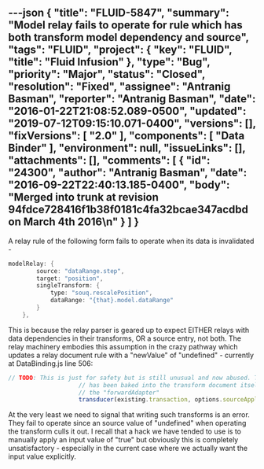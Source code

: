 ---json
{
  "title": "FLUID-5847",
  "summary": "Model relay fails to operate for rule which has both transform model dependency and source",
  "tags": "FLUID",
  "project": {
    "key": "FLUID",
    "title": "Fluid Infusion"
  },
  "type": "Bug",
  "priority": "Major",
  "status": "Closed",
  "resolution": "Fixed",
  "assignee": "Antranig Basman",
  "reporter": "Antranig Basman",
  "date": "2016-01-22T21:08:52.089-0500",
  "updated": "2019-07-12T09:15:10.071-0400",
  "versions": [],
  "fixVersions": [
    "2.0"
  ],
  "components": [
    "Data Binder"
  ],
  "environment": null,
  "issueLinks": [],
  "attachments": [],
  "comments": [
    {
      "id": "24300",
      "author": "Antranig Basman",
      "date": "2016-09-22T22:40:13.185-0400",
      "body": "Merged into trunk at revision 94fdce728416f1b38f0181c4fa32bcae347acdbd on March 4th 2016\n"
    }
  ]
}
---
A relay rule of the following form fails to operate when its data is invalidated -&#x20;

```java
modelRelay: {
        source: "dataRange.step",
        target: "position",
        singleTransform: {
            type: "souq.rescalePosition",
            dataRange: "{that}.model.dataRange"
        }
    },
```

This is because the relay parser is geared up to expect EITHER relays with data dependencies in their transforms, OR a source entry, not both. The relay machinery embodies this assumption in the crazy pathway which updates a relay document rule with a "newValue" of "undefined" - currently at DataBinding.js line 506:

```javascript
// TODO: This is just for safety but is still unusual and now abused. The transducer doesn't need the "newValue" since all the transform information
                    // has been baked into the transform document itself. However, we now rely on this special signalling value to make sure we regenerate transforms in
                    // the "forwardAdapter"
                    transducer(existing.transaction, options.sourceApplier ? undefined : newValue, sourceSegs, targetSegs);
```

At the very least we need to signal that writing such transforms is an error. They fail to operate since an source value of "undefined" when operating the transform culls it out. I recall that a hack we have tended to use is to manually apply an input value of "true" but obviously this is completely unsatisfactory - especially in the current case where we actually want the input value explicitly.

        